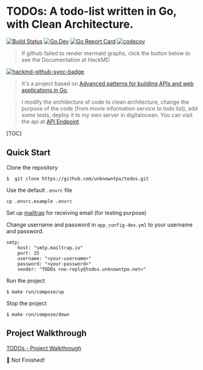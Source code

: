 # TODOs: A todo-list written in Go, with Clean Architecture.


[![Build Status](https://drone.unknowntpo.net/api/badges/unknowntpo/todos/status.svg?ref=refs/heads/master)](https://drone.unknowntpo.net/unknowntpo/todos)
[![Go.Dev](https://godoc.org/github.com/unknowntpo/todos?status.svg=)](https://pkg.go.dev/github.com/unknowntpo/todos?utm_source=godoc) [![Go Report Card](https://goreportcard.com/badge/github.com/unknowntpo/todos)](https://goreportcard.com/report/github.com/unknowntpo/todos) [![codecov](https://codecov.io/gh/unknowntpo/todos/branch/master/graph/badge.svg?token=UV6IIUUCW2)](https://codecov.io/gh/unknowntpo/todos)

> If github failed to render mermaid graphs, click the button below to see the Documentation at HackMD
> 
[![hackmd-github-sync-badge](https://hackmd.io/niPMhxhbSg-rNNzsj0Hrsw/badge)](https://hackmd.io/niPMhxhbSg-rNNzsj0Hrsw)

> It's a project based on [Advanced patterns for building APIs and web applications in Go](https://lets-go-further.alexedwards.net/),

> I modify the architecture of code to clean architecture, change the purpose of the code (from movie information service to todo list),  add some tests, deploy it to my own server in digitalocean.
> You can visit the api at [API Endpoint](https://todos.unknowntpo.net/v1/healthcheck)



[TOC]
## Quick Start
Clone the repository
```
$  git clone https://github.com/unknowntpo/todos.git
```

Use the default `.envrc` file
```
cp .envrc.example .envrc
```

Set up [mailtrap](https://mailtrap.io) for receiving email (for testing purpose)

Change username and password in `app_config-dev.yml` to your username and password.

```
smtp:
    host: "smtp.mailtrap.io"
    port: 25
    username: "<your-username>"
    password: "<your-password>"
    sender: "TODOs <no-reply@todos.unknowntpo.net>"
```

Run the project
```
$ make run/compose/up
```

Stop the project
```
$ make run/compose/down
```
## Project Walkthrough
[TODOs - Project Walkthrough](https://hackmd.io/@unknowntpo/todos-project-walkthrough)

:construction: Not Finished!
